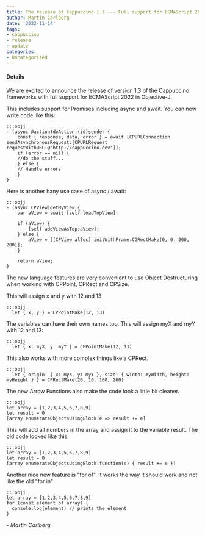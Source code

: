 ```yaml
---
title: The release of Cappuccino 1.3 --- Full support for ECMAScript 2022 in Objective-J!
author: Martin Carlberg
date: '2022-11-14'
tags:
- cappuccino
- release
- update
categories:
- Uncategorized
---
```



#### Details

We are excited to announce the release of version 1.3 of the Cappuccino frameworks with full support for ECMAScript 2022 in Objective-J.

This includes support for Promises including async and await. You can now write code like this:

    :::objj
	- (async @action)doAction:(id)sender {
	    const { response, data, error } = await [CPURLConnection sendAsynchronousRequest:[CPURLRequest requestWithURL:@"http://cappuccino.dev"]];
 	    if (error == nil) {
 		//do the stuff...
 	    } else {
 		// Handle errors
 	    }
 	}

Here is another hany use case of async / await:

    :::objj
    - (async CPView)getMyView {
        var aView = await [self loadTopView];

        if (aView) {
            [self addViewAsTop:aView];
        } else {
            aView = [[CPView alloc] initWithFrame:CGRectMake(0, 0, 200, 200)];
        }

        return aView;
    }

The new language features are very convenient to use Object Destructuring when working with CPPoint, CPRect and CPSize.

This will assign x and y with 12 and 13

    :::objj
      let { x, y } = CPPointMake(12, 13)

The variables can have their own names too. This will assign myX and myY with 12 and 13:

    :::objj
      let { x: myX, y: myY } = CPPointMake(12, 13)

This also works with more complex things like a CPRect.

    :::objj
      let { origin: { x: myX, y: myY }, size: { width: myWidth, height: myHeight } } = CPRectMake(20, 10, 100, 200)

The new Arrow Functions also make the code look a little bit cleaner.

    :::objj
    let array = [1,2,3,4,5,6,7,8,9]
    let result = 0
    [array enumerateObjectsUsingBlock:e => result += e]

This will add all numbers in the array and assign it to the variable result. The old code looked like this:

    :::objj
    let array = [1,2,3,4,5,6,7,8,9]
    let result = 0
    [array enumerateObjectsUsingBlock:function(e) { result += e }]

Another nice new feature is "for of". It works the way it should work and not like the old "for in"

    :::objj
    let array = [1,2,3,4,5,6,7,8,9]
    for (const element of array) {
      console.log(element) // prints the element
    }
    
_- Martin Carlberg_

